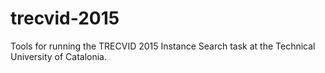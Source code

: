 # trecvid-2015
Tools for running the TRECVID 2015 Instance Search task at the Technical University of Catalonia.
